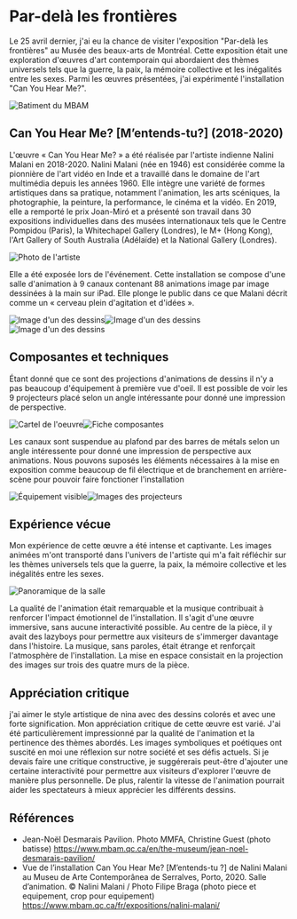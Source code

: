 # Par-delà les frontières

Le 25 avril dernier, j'ai eu la chance de visiter l'exposition "Par-delà les frontières" au Musée des beaux-arts de Montréal. Cette exposition était une exploration d'œuvres d'art contemporain qui abordaient des thèmes universels tels que la guerre, la paix, la mémoire collective et les inégalités entre les sexes. Parmi les œuvres présentées, j'ai expérimenté l'installation "Can You Hear Me?".

![Batiment du MBAM](Photos/MBAM_frontiere_batiment.jpg)

## Can You Hear Me? [M’entends-tu?] (2018-2020)
L'œuvre « Can You Hear Me? » a été réalisée par l'artiste indienne Nalini Malani en 2018-2020. Nalini Malani (née en 1946) est considérée comme la pionnière de l'art vidéo en Inde et a travaillé dans le domaine de l'art multimédia depuis les années 1960. Elle intègre une variété de formes artistiques dans sa pratique, notamment l'animation, les arts scéniques, la photographie, la peinture, la performance, le cinéma et la vidéo. En 2019, elle a remporté le prix Joan-Miró et a présenté son travail dans 30 expositions individuelles dans des musées internationaux tels que le Centre Pompidou (Paris), la Whitechapel Gallery (Londres), le M+ (Hong Kong), l'Art Gallery of South Australia (Adélaïde) et la National Gallery (Londres). 

![Photo de l'artiste](Photos/MBAM_frontiere_photo_artiste.jpg)

Elle a été exposée lors de l'événement. Cette installation se compose d'une salle d'animation à 9 canaux contenant 88 animations image par image dessinées à la main sur iPad. Elle plonge le public dans ce que Malani décrit comme un « cerveau plein d'agitation et d'idées ».

![Image d'un des dessins](Photos/MBAM_frontiere_dessin_01.jpg)![Image d'un des dessins](Photos/MBAM_frontiere_dessin_02.jpg)![Image d'un des dessins](Photos/MBAM_frontiere_dessin_03.jpg)

## Composantes et techniques

Étant donné que ce sont des projections d'animations de dessins il n'y a pas beaucoup d'équipement à première vue d'oeil. Il est possible de voir les 9 projecteurs  placé selon un angle intéressante pour donné une impression de perspective.

![Cartel de l'oeuvre](Photos/MBAM_frontiere_cartel.jpg)![Fiche composantes](Photos/MBAM_frontiere_fiche_composantes_01.jpg)

Les canaux sont suspendue au plafond par des barres de métals selon un angle intéressente pour donné une impression de perspective aux animations. Nous pouvons suposés les éléments nécessaires à la mise en exposition comme beaucoup de fil électrique et de branchement en arrière-scène pour pouvoir faire fonctioner l'installation

![Équipement visible](Photos/MBAM_frontiere_equipement.jpg)![Images des projecteurs](Photos/MBAM_frontiere_projecteurs_01.jpg)

## Expérience vécue

Mon expérience de cette œuvre a été intense et captivante. Les images animées m'ont transporté dans l'univers de l'artiste qui m'a fait réfléchir sur les thèmes universels tels que la guerre, la paix, la mémoire collective et les inégalités entre les sexes. 

![Panoramique de la salle](Photos/MBAM_frontiere_panoramique_01.jpg)

La qualité de l'animation était remarquable et la musique contribuait à renforcer l'impact émotionnel de l'installation. Il s'agit d'une œuvre immersive, sans aucune interactivité possible. Au centre de la pièce, il y avait des lazyboys pour permettre aux visiteurs de s'immerger davantage dans l'histoire. La musique, sans paroles, était étrange et renforçait l'atmosphère de l'installation. La mise en espace consistait en la projection des images sur trois des quatre murs de la pièce.


## Appréciation critique

j'ai aimer le style artistique de nina avec des dessins colorés et avec une forte signification.  Mon appréciation critique de cette œuvre est varié. J'ai été particulièrement impressionné par la qualité de l'animation et la pertinence des thèmes abordés. Les images symboliques et poétiques ont suscité en moi une réflexion sur notre société et ses défis actuels. Si je devais faire une critique constructive, je suggérerais peut-être d'ajouter une certaine interactivité pour permettre aux visiteurs d'explorer l'œuvre de manière plus personnelle. De plus, ralentir la vitesse de l'animation pourrait aider les spectateurs à mieux apprécier les différents dessins.

## Références

- Jean-Noël Desmarais Pavilion. Photo MMFA, Christine Guest (photo batisse) https://www.mbam.qc.ca/en/the-museum/jean-noel-desmarais-pavilion/
- Vue de l’installation Can You Hear Me? [M’entends-tu ?] de Nalini Malani au Museu de Arte Contemporânea de Serralves, Porto, 2020. Salle d’animation. © Nalini Malani / Photo Filipe Braga (photo piece et equipement, crop pour equipement) https://www.mbam.qc.ca/fr/expositions/nalini-malani/

